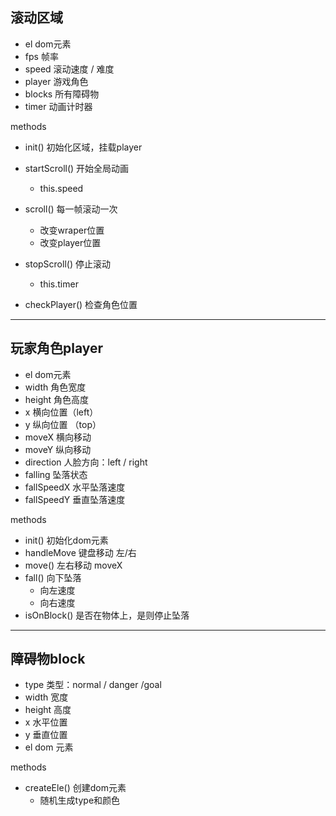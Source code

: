 ## 滚动区域
- el dom元素
- fps 帧率
- speed 滚动速度 / 难度
- player 游戏角色
- blocks 所有障碍物
- timer 动画计时器

methods


- init() 初始化区域，挂载player

- startScroll() 开始全局动画
    - this.speed

- scroll() 每一帧滚动一次
    - 改变wraper位置
    - 改变player位置

- stopScroll() 停止滚动
    - this.timer
- checkPlayer() 检查角色位置

***
## 玩家角色player
- el dom元素
- width 角色宽度
- height 角色高度
- x 横向位置（left）
- y 纵向位置 （top）
- moveX 横向移动
- moveY 纵向移动
- direction 人脸方向：left / right
- falling 坠落状态
- fallSpeedX 水平坠落速度
- fallSpeedY 垂直坠落速度

methods
- init() 初始化dom元素
- handleMove 键盘移动 左/右
- move() 左右移动 moveX
- fall() 向下坠落
    - 向左速度
    - 向右速度
- isOnBlock() 是否在物体上，是则停止坠落


***
## 障碍物block
- type 类型：normal / danger /goal
- width 宽度
- height 高度
- x 水平位置
- y 垂直位置
- el dom 元素

methods

- createEle() 创建dom元素
    - 随机生成type和颜色